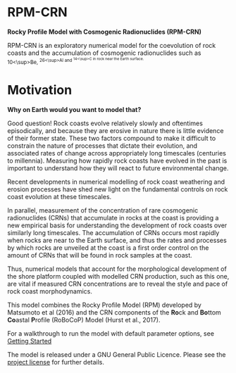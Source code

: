 RPM-CRN
===

**Rocky Profile Model with Cosmogenic Radionuclides (RPM-CRN)**

RPM-CRN is an exploratory numerical model for the coevolution of rock coasts and the accumulation of cosmogenic radionuclides such as <sup>10<\sup>Be, <sup>26<\sup>Al and <sup>14<\sup>C in rock near the Earth surface.

Motivation
===

**Why on Earth would you want to model that?**

Good question! Rock coasts evolve relatively slowly and oftentimes episodically, and because they are erosive in nature there is little evidence of their former state. 
These two factors compound to make it difficult to constrain the nature of processes that dictate their evolution, and associated rates of change across appropriately long timescales (centuries to millennia).
Measuring how rapidly rock coasts have evolved in the past is important to understand how they will react to future environmental change.

Recent developments in numerical modelling of rock coast weathering and erosion processes have shed new light on the fundamental controls on rock coast evolution at these timescales. 

In parallel, measurement of the concentration of rare cosmogenic radionuclides (CRNs) that accumulate in rocks at the coast is providing a new empirical basis for understanding the development of rock coasts over similarly long timescales. 
The accumulation of CRNs occurs most rapidly when rocks are near to the Earth surface, and thus the rates and processes by which rocks are unveiled at the coast is a first order control on the amount of CRNs that will be found in rock samples at the coast. 

Thus, numerical models that account for the morphological development of the shore platform coupled with modelled CRN production, such as this one, are vital if measured CRN concentrations are to reveal the style and pace of rock coast morphodynamics. 

This model combines the Rocky Profile Model (RPM) developed by Matsumoto et al (2016) and the CRN components of the **Ro**ck and **Bo**ttom **Co**astal **P**rofile (RoBoCoP) Model (Hurst et al., 2017).

For a walkthrough to run the model with default parameter options, see [Getting Started](getting-started.md)

The model is released under a GNU General Public Licence. Please see the [project license](license.md) for further details.


